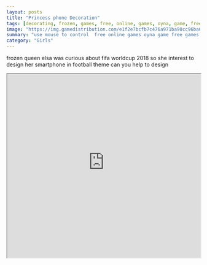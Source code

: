 ```yaml
---
layout: posts
title: "Princess phone Decoration"
tags: [decorating, frozen, games, free, online, games, oyna, game, free, games, play, play, games]
image: "https://img.gamedistribution.com/e1f2e7bcfb7c476a971ba90cc96ba6a1-512x384.jpeg"
summary: "use mouse to control  free online games oyna game free games play play games"
category: "Girls"
---
```


frozen queen elsa was curious about fifa worldcup 2018 so she interest to design her smartphone in football theme can you help to design

<iframe width="100%" height="480px;" src="https://html5.gamedistribution.com/e1f2e7bcfb7c476a971ba90cc96ba6a1/"></iframe>